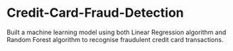 # Credit-Card-Fraud-Detection
Built a machine learning model using both Linear Regression algorithm and Random Forest algorithm to recognise fraudulent credit card transactions. 
